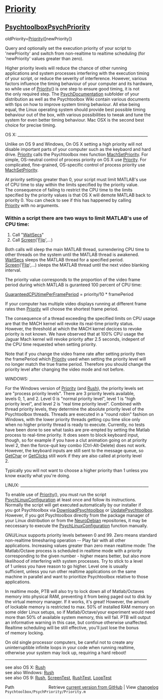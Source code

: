 # [Priority](Priority)
## [Psychtoolbox](Psychtoolbox)[PsychPriority](PsychPriority)

oldPriority=[Priority](Priority)([newPriority])  
  
Query and optionally set the execution priority of your script to  
'newPriority' and switch from non-realtime to realtime scheduling (for  
'newPriority' values greater than zero).  
  
Higher priority levels will reduce the chance of other running  
applications and system processes interfering with the execution timing  
of your script, or reduce the severity of interference. However, various  
factors influence the timing behaviour of your computer and its hardware,  
so while use of [Priority](Priority)() is one step to ensure good timing, it is not  
the only required step. The [PsychDocumentation](PsychDocumentation) subfolder of your  
distribution as well as the Psychtoolbox Wiki contain various documents  
with tips on how to improve system timing behaviour. All else being  
equal, the Linux operating system should provide best possible timing  
behaviour out of the box, with various possibilities to tweak and tune the  
system for even better timing behaviour. Mac OSX is the second best  
choice for precise timing.  
  
OS X: \_\_\_\_\_\_\_\_\_\_\_\_\_\_\_\_\_\_\_\_\_\_\_\_\_\_\_\_\_\_\_\_\_\_\_\_\_\_\_\_\_\_\_\_\_\_\_\_\_\_\_\_\_\_\_\_\_\_\_\_\_\_\_\_\_\_\_  
  
Unlike on OS 9 and Windows, On OS X setting a high priority will not  
disable important parts of your computer such as the keybaord and hard  
drive. [Priority](Priority) calls the Psychtoolbox mex function [MachSetPriority](MachSetPriority).  For  
simple, OS-neutral control of process priority on OS X use [Priority](Priority). For  
complicated, fine-grained, OS-specific control of process priority use  
[MachSetPriority](MachSetPriority).      
  
At priority settings greater than 0, your script must limit MATLAB's  use  
of CPU time to stay within the limits specified by the priority value.  
The consequence of failing to restrict the CPU time to the limits  
specified by the priority values is that OS X will demote MATLAB back to  
priority 0. You can check to see if this has happened by calling  
[Priority](Priority) with no arguments.  
  
### Within a script there are two ways to limit MATLAB's use of CPU time:  
  
  1. Call "[WaitSecs](WaitSecs)"   
  2. Call [Screen](Screen)('[Flip](Flip)',...)  
  
Both calls will sleep the main MATLAB thread, surrendering CPU time to  
other threads on the system until the MATLAB thread is awakened.  
[WaitSecs](WaitSecs) sleeps the MATLAB thread for a specified period.  
[Screen](Screen)('[Flip](Flip)',...) sleeps the MATLAB thread until the next video blanking  
interval.  
  
The priority value corresponds to the proportion of the video frame  
period  during which MATLAB is guranteed 100 percent of CPU time:  
  
  [GuaranteedCPUtimePerFramePeriod](GuaranteedCPUtimePerFramePeriod) = priority/10 \* framePeriod  
  
If your computer has multiple video displays running at different frame  
rates then [Priority](Priority) will choose the shortest frame period.  
  
The consequence of a thread exceeding the specified limits on CPU usage  
are that the MACH kernel will revoke its real-time priority status.  
However, the threshold at which the MACH kernel decices to revoke  
priority is not known.  We have observed that at 100% CPU usage the  
Jaguar Mach kernel will revoke priority after 2.5 seconds, indepent of  
the CPU time requested when setting priority.    
  
Note that if you change the video frame rate after setting priority then  
the framePeriod which [Priority](Priority) used when setting the priority level will  
no longer match the true frame period. Therefore you should change the  
priority level after changing the video mode and not before.   
  
  
WINDOWS: \_\_\_\_\_\_\_\_\_\_\_\_\_\_\_\_\_\_\_\_\_\_\_\_\_\_\_\_\_\_\_\_\_\_\_\_\_\_\_\_\_\_\_\_\_\_\_\_\_\_\_\_\_\_\_\_\_\_\_\_\_\_\_\_  
  
For the Windows version of [Priority](Priority) (and [Rush](Rush)), the priority levels set  
are  "process priority levels". There are 3 priority levels available,  
levels 0, 1, and 2. Level 0 is "normal priority level", level 1 is "high  
priority level", and level 2 is "real time priority level". Combined with  
thread priority levels, they determine the absolute priority level of the  
Psychtoolbox threads. Threads are executed in a "round robin" fashion on  
Windows, with the  lower priority threads getting cpu time slice only  
when no higher priority thread is ready to execute. Currently, no tests  
have been done to see what tasks are pre-empted by setting the Matlab  
process to real-time priority. It does seem to block keyboard input,  
though, so for example if you have a clut animation going on at priority  
level 2, then the force-quit key combo (Ctrl-Alt-Delete) does not  work.  
However, the keyboard inputs are still sent to the message queue, so  
[GetChar](GetChar) or [GetClicks](GetClicks) still work if they are also called at priority level  
2.  
  
Typically you will not want to choose a higher priority than 1 unless you  
know exactly what you're doing.  
  
LINUX: \_\_\_\_\_\_\_\_\_\_\_\_\_\_\_\_\_\_\_\_\_\_\_\_\_\_\_\_\_\_\_\_\_\_\_\_\_\_\_\_\_\_\_\_\_\_\_\_\_\_\_\_\_\_\_\_\_\_\_\_\_\_\_\_\_\_  
  
To enable use of [Priority](Priority)(), you must run the script  
[PsychLinuxConfiguration](PsychLinuxConfiguration) at least once and follow its instructions.  
Normally the script will get executed automatically by our installer if  
you got Psychtoolbox via [DownloadPsychtoolbox](DownloadPsychtoolbox) or [UpdatePsychtoolbox](UpdatePsychtoolbox).  
However, if you got Psychtoolbox directly from the package manager of  
your Linux distribution or from the [NeuroDebian](NeuroDebian) repositories, it may be  
neccessary to execute the [PsychLinuxConfiguration](PsychLinuxConfiguration) function manually.  
  
GNU/Linux supports priority levels between 0 and 99. Zero means standard  
non-realtime timesharing operation -- Play fair with all other  
applications. Increasing values greater than zero mean realtime mode: The  
Matlab/Octave process is scheduled in realtime mode with a priority  
corresponding to the given number - higher means better, but also more  
likelihood of interfering with system processes. Try to stick to a level  
of 1 unless you have reason to go higher. Level one is usually  
sufficient, unless you run other realtime applications on the same  
machine in parallel and want to prioritize Psychtoolbox relative to those  
applications.  
  
In realtime mode, PTB will also try to lock down all of Matlab/Octaves  
memory into physical RAM, preventing it from being paged out to disk by  
the virtual memory manager. If it works, it's great! However, the amount  
of lockable memory is restricted to max. 50% of installed RAM memory on  
some older Linux setups, so if Matlab/Octave/your experiment would need  
more than 50% of available system memory, this will fail. PTB will output  
an informative warning in this case, but continue otherwise unaffected.  
Realtime scheduling will be still effective, you'll just lose the bonus  
of memory locking.  
  
On old single processor computers, be careful not to create any  
uninterruptible infinite loops in your code when running realtime,  
otherwise your system may lock up, requiring a hard reboot!  
\_\_\_\_\_\_\_\_\_\_\_\_\_\_\_\_\_\_\_\_\_\_\_\_\_\_\_\_\_\_\_\_\_\_\_\_\_\_\_\_\_\_\_\_\_\_\_\_\_\_\_\_\_\_\_\_\_\_\_\_\_\_\_\_\_\_\_\_\_\_\_\_\_  
  
see also OS X:    [Rush](Rush)  
see also Windows: [Rush](Rush)  
see also OS 9:    [Rush](Rush), [ScreenTest](ScreenTest), [RushTest](RushTest), [LoopTest](LoopTest)  




<div class="code_header" style="text-align:right;">
  <span style="float:left;">Path&nbsp;&nbsp;</span> <span class="counter">Retrieve <a href=
  "https://raw.github.com/Psychtoolbox-3/Psychtoolbox-3/beta/Psychtoolbox/PsychPriority/Priority.m">current version from GitHub</a> | View <a href=
  "https://github.com/Psychtoolbox-3/Psychtoolbox-3/commits/beta/Psychtoolbox/PsychPriority/Priority.m">changelog</a></span>
</div>
<div class="code">
  <code>Psychtoolbox/PsychPriority/Priority.m</code>
</div>

